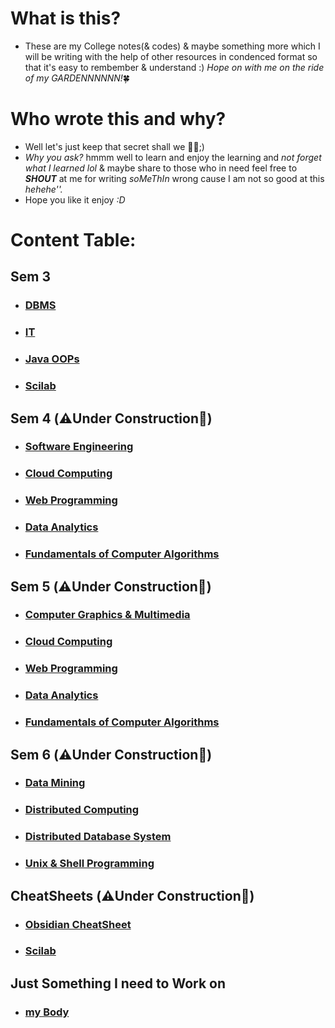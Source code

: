 # What is this?
- These are my College notes(& codes) & maybe something more which I will be writing with the help of other resources in condenced format so that it's easy to rembember & understand :) _Hope on with me on the ride of my GARDENNNNNN!_🍀

# Who wrote this and why?
- Well let's just keep that secret shall we 😶‍🌫️;)
- *Why you ask?* hmmm well to learn and enjoy the learning and _not forget what I learned lol_ & maybe share to those who in need feel free to ***SHOUT*** at me for writing *soMeThIn* wrong cause I am not so good at this *hehehe''.* 
- Hope you like it enjoy *:D*

# Content Table:

## Sem 3
- ### [DBMS](Sem_3/DBMS/DBMS_vs_File_Processing_System.md)
- ### [IT](Sem_3/IT/IT_Index.md)
- ### [Java OOPs](Sem_3/Java%20OOPs/Java_Index.md)
- ### [Scilab](Sem_3/Scilab/Scilab_Index.md)

## Sem 4 (⚠️Under Construction🚧)
- ### [Software Engineering](Sem_4/Software%20Engineering/Notes/Module_1/m1_syllabus.md)
- ### [Cloud Computing](Sem_4/Cloud_Computing/Classes_Notes/Module_1/m1_syllabus.md)
- ### [Web Programming](Sem_4/Web_Programming/Classes_Notes/Module_1/m1_syllabus.md)
- ### [Data Analytics](Sem_4/Data_Analytics/Classes_Notes/Module_1/m1_syllabus.md)
- ### [Fundamentals of Computer Algorithms](Sem_4/Fundamentals%20of%20Computer%20Algorithms/m1_syllabus.md)


## Sem 5 (⚠️Under Construction🚧)
- ### [Computer Graphics & Multimedia](Sem_5/Computer%20Graphics%20&%20Multimedia/index.md)
- ### [Cloud Computing](Sem_4/Cloud_Computing/Classes_Notes/Module_1/m1_syllabus.md)
- ### [Web Programming](Sem_4/Web_Programming/Classes_Notes/Module_1/m1_syllabus.md)
- ### [Data Analytics](Sem_4/Data_Analytics/Classes_Notes/Module_1/m1_syllabus.md)
- ### [Fundamentals of Computer Algorithms](Sem_4/Fundamentals%20of%20Computer%20Algorithms/m1_syllabus.md)


## Sem 6 (⚠️Under Construction🚧)
- ### [Data Mining](Sem_6/Data_Mining/index.md)
- ### [Distributed Computing](Sem_6/Distributed_Computing/index.md)
- ### [Distributed Database System](Sem_6/Distributed_Database_System/index.md)
- ### [Unix & Shell Programming](Sem_6/Unix_&_Shell_Programming/index.md)


## CheatSheets (⚠️Under Construction🚧)
- ### [Obsidian CheatSheet](template/Obsidian_Cheat_Sheet.md)
- ### [Scilab](Sem_3/Scilab/Classes_Notes/Cheat_Sheet/bionicop_scilab_cheat_sheet.pdf)

## Just Something I need to Work on
- ### [my Body](Just%20Something%20I%20need%20to%20Work%20on/My_Training_Program)
